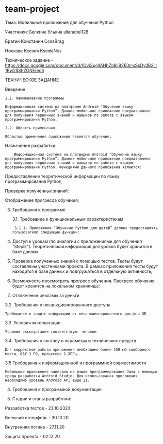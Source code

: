 # team-project

Тема: Мобильное приложение для обучения Python

Участники:
Белкина Ульяна ulianabel128

Брагин Констанин ConsBrag

Носкова Ксения KseniaNos

Техническое задание - https://docs.google.com/document/d/1Ovi3ugIIAHhZb8lj82E0mxSsDy0B2iir1Rw2S8hZONE/edit



ТЕХНИЧЕСКОЕ ЗАДАНИЕ

Введение

	1.1. Наименование программы
	
	Информационная система на платформе Android “Обучение языку программирования Python”. Данное мобильное приложение предназначено для получения первичных знаний и навыков по работе с языком программирования Python.
	
	1.2. Область применения
	
	Областью применения приложения является обучение.
	
Назначение разработки

		Информационная система на платформе Android “Обучение языку программирования Python”. Данное мобильное приложение предназначено для получения первичных знаний и навыков по работе с языком программирования Python. Функциями данного приложения являются: 
		
Предоставление теоретической информации по языку программирования Python;

Проверка полученных знаний;

Отображение прогресса обучения;

3. Требования к программе

	3.1. Требование к функциональным характеристикам
	
		3.1.1. Приложение “Обучение Python для детей” должно предоставлять пользователю следующие функции:
		
1. Доступ к урокам (по аналогии с приложениями для обучения “Stepik”). Теоретическая информация для уроков будет хранится в базе данных. 

2. Проверка полученных знаний с помощью тестов. Тесты будут составлены участниками проекта. В рамках приложения тесты будут находится в базе данных и подгружаться в отдельную активность;

3. Возможность просмотреть прогресс обучения. Прогресс обучения будет хранится на локальном хранилище;

4. Отключение рекламы за деньги. 

3.2. Требования к несанкционированного доступа

	Требование к защите информации от несанкционированного доступа 3Б
	
3.3. Условия эксплуатации 

	Условия эксплуатации соответствуют типовым
	
3.4. Требования к составу и параметрам технических средств 

	Для корректной работы приложения необходимо более 100 мб свободного места, ОЗУ 1 Гб, процессор 1.2ГГц.
	
3.5 Требования к информационной и программной совместимости 

	Мобильное приложение написано на языке программирование Java с помощью среды разработки Android Studio. Для использования приложения необходимо уровень Android API выше 21. 
	
4. Требования к программной документации

5. Стадии и этапы разработки: 

Разработка тестов - 23.10.2020

Внешний интерфейс  - 30.10.20

Внутренняя логика - 27.11.20

Защита проекта - 02.12.20



